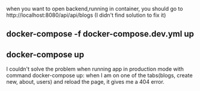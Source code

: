 when you want to open backend,running in container, you should go to http://localhost:8080/api/api/blogs (I didn't find solution to fix it)
## docker-compose -f docker-compose.dev.yml up
## docker-compose up
I couldn't solve the problem when running app in production mode with command docker-compose up:
when I am on one of the tabs(blogs, create new, about, users) and reload the page, it gives me a 404 error.